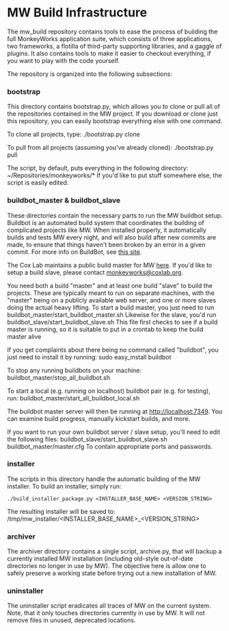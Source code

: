 # MW Build Infrastructure #

The mw_build repository contains tools to ease the process of building the full MonkeyWorks application suite, which consists of three applications, two frameworks, a flotilla of third-party supporting libraries, and a gaggle of plugins.  It also contains tools to make it easier to checkout everything, if you want to play with the code yourself.

The repository is organized into the following subsections:


### bootstrap ###

This directory contains bootstrap.py, which allows you to clone or pull all of the repositories contained in the MW project.  If you download or clone just this repository, you can easily bootstrap everything else with one command.

To clone all projects, type:
	./bootstrap.py clone
	
To pull from all projects (assuming you've already cloned):
	./bootstrap.py pull
	
The script, by default, puts everything in the following directory:
	~/Repositories/monkeyworks/*
If you'd like to put stuff somewhere else, the script is easily edited.

### buildbot_master & buildbot_slave ###

These directories contain the necessary parts to run the MW buildbot setup.  Buildbot is an automated build system that coordinates the building of complicated projects like MW.  When installed properly, it automatically builds and tests MW every night, and will also build after new commits are made, to ensure that things haven't been broken by an error in a given commit.  For more info on BuildBot, see [this site](http://buildbot.net).

The Cox Lab maintains a public build master for MW [here](http://monkeyworks.coxlab.org).  If you'd like to setup a build slave, please contact monkeyworks@coxlab.org.

You need both a build "master" and at least one build "slave" to build the projects.  These are typically meant to run on separate machines, with the "master" being on a publicly available web server, and one or more slaves doing the actual heavy lifting.  To start a build master, you just need to run
	buildbot_master/start_buildbot_master.sh
Likewise for the slave, you'd run
	buildbot_slave/start_buildbot_slave.sh
This file first checks to see if a build master is running, so it is suitable to put in a crontab to keep the build master alive
	
If you get complaints about there being no command called "buildbot", you just need to install it by running:
	sudo easy_install buildbot

To stop any running buildbots on your machine:
	buildbot_master/stop_all_buildbot.sh

To start a local (e.g. running on localhost) buildbot pair (e.g. for testing), run:
	buildbot_master/start_all_buildbot_local.sh

The buildbot master server will then be running at [http://localhost:7349](http://localhost:7349).  You can examine build progress, manually kickstart builds, and more.

If you want to run your own buildbot server / slave setup, you'll need to edit the following files:
	buildbot_slave/start_buildbot_slave.sh
	buildbot_master/master.cfg
To contain appropriate ports and passwords.

### installer ###

The scripts in this directory handle the automatic building of the MW installer. To build an installer, simply run:

	./build_installer_package.py <INSTALLER_BASE_NAME> <VERSION_STRING>
	
The resulting installer will be saved to:
	/tmp/mw_installer/<INSTALLER_BASE_NAME>_<VERSION_STRING>

### archiver ###

The archiver directory contains a single script, archive.py, that will backup a currently installed MW installation (including old-style out-of-date directories no longer in use by MW).  The objective here is allow one to safely preserve a working state before trying out a new installation of MW.

### uninstaller ###

The uninstaller script eradicates all traces of MW on the current system. Note, that it only touches directories currently in use by MW.  It will not remove files in unused, deprecated locations.